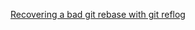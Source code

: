 [Recovering a bad git rebase with git reflog](https://medium.com/@jeffthespasm_81981/recovering-a-bad-git-rebase-with-git-reflog-e6ddedf02329#.8s57vepu6)
